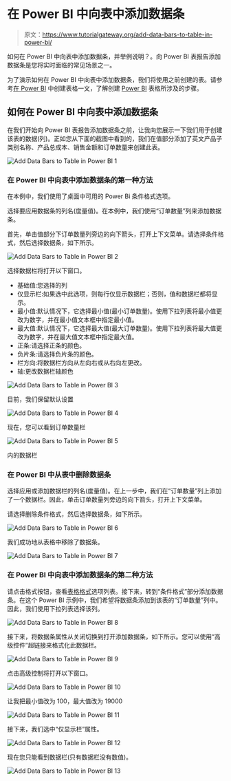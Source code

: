# 在 Power BI 中向表中添加数据条

> 原文：<https://www.tutorialgateway.org/add-data-bars-to-table-in-power-bi/>

如何在 Power BI 中向表中添加数据条，并举例说明？。向 Power BI 表报告添加数据条是您将实时面临的常见场景之一。

为了演示如何在 Power BI 中向表中添加数据条，我们将使用之前创建的表。请参考[在 Power BI](https://www.tutorialgateway.org/create-a-table-in-power-bi/) 中创建表格一文，了解创建 [Power BI](https://www.tutorialgateway.org/power-bi-tutorial/) 表格所涉及的步骤。

## 如何在 Power BI 中向表中添加数据条

在我们开始向 Power BI 表报告添加数据条之前，让我向您展示一下我们用于创建该表的数据(列)。正如您从下面的截图中看到的，我们在值部分添加了英文产品子类别名称、产品总成本、销售金额和订单数量来创建此表。

![Add Data Bars to Table in Power BI 1](img/1aeda718d2f11f4b0b5304f1f12738c3.png)

### 在 Power BI 中向表中添加数据条的第一种方法

在本例中，我们使用了桌面中可用的 Power Bi 条件格式选项。

选择要应用数据条的列名(度量值)。在本例中，我们使用“订单数量”列来添加数据条。

首先，单击值部分下订单数量列旁边的向下箭头，打开上下文菜单。请选择条件格式，然后选择数据条，如下所示。

![Add Data Bars to Table in Power BI 2](img/1acb68b3d7e9c731ffd4c2f381c16dfc.png)

选择数据栏将打开以下窗口。

*   基础值:您选择的列
*   仅显示栏:如果选中此选项，则每行仅显示数据栏；否则，值和数据栏都将显示。
*   最小值:默认情况下，它选择最小值(最小订单数量)。使用下拉列表将最小值更改为数字，并在最小值文本框中指定最小值。
*   最大值:默认情况下，它选择最大值(最大订单数量)。使用下拉列表将最大值更改为数字，并在最大值文本框中指定最大值。
*   正条:请选择正条的颜色。
*   负片条:请选择负片条的颜色。
*   栏方向:将数据栏方向从左向右或从右向左更改。
*   轴:更改数据栏轴颜色

![Add Data Bars to Table in Power BI 3](img/0f17d4be9244b980b86eafb2cf839258.png)

目前，我们保留默认设置

![Add Data Bars to Table in Power BI 4](img/6215c7f814a5e11cd0f6578f069d8986.png)

现在，您可以看到订单数量栏

![Add Data Bars to Table in Power BI 5](img/a6814084c35c5a87b8aaf295efebede3.png)

内的数据栏

### 在 Power BI 中从表中删除数据条

选择应用或添加数据栏的列名(度量值)。在上一步中，我们在“订单数量”列上添加了一个数据栏。因此，单击订单数量列旁边的向下箭头，打开上下文菜单。

请选择删除条件格式，然后选择数据条，如下所示。

![Add Data Bars to Table in Power BI 6](img/76b2df8aa57d5b7875a56782afa73556.png)

我们成功地从表格中移除了数据条。

![Add Data Bars to Table in Power BI 7](img/89033408d319a757abb42b1e0f59b791.png)

### 在 Power BI 中向表中添加数据条的第二种方法

请点击格式按钮，查看[表格格式](https://www.tutorialgateway.org/format-power-bi-table/)选项列表。接下来，转到“条件格式”部分添加数据条。在这个 Power BI 示例中，我们希望将数据条添加到该表的“订单数量”列中。因此，我们使用下拉列表选择该列。

![Add Data Bars to Table in Power BI 8](img/1b31d880e7be1fe3c306b87640e331ea.png)

接下来，将数据条属性从关闭切换到打开添加数据条，如下所示。您可以使用“高级控件”超链接来格式化此数据栏。

![Add Data Bars to Table in Power BI 9](img/496b5c0b40fc1c5e1cdb63695da04ade.png)

点击高级控制将打开以下窗口。

![Add Data Bars to Table in Power BI 10](img/41c49cdb44ddb8b8d7b90a75a08f3eea.png)

让我把最小值改为 100，最大值改为 19000

![Add Data Bars to Table in Power BI 11](img/cd488e1867c3e51be922c1702a6294d7.png)

接下来，我们选中“仅显示栏”属性。

![Add Data Bars to Table in Power BI 12](img/a57f03b5e02b999db335e605859a1714.png)

现在您只能看到数据栏(只有数据栏没有数值)。

![Add Data Bars to Table in Power BI 13](img/61cfed09632f6c71f006ec07a7a1b863.png)